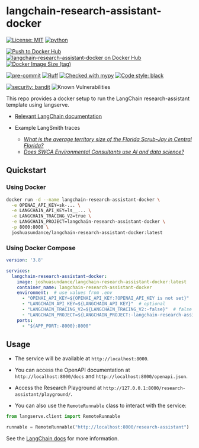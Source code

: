 # langchain-research-assistant-docker

[![License: MIT](https://img.shields.io/badge/License-MIT-yellow.svg)](https://opensource.org/licenses/MIT)
[![python](https://img.shields.io/badge/Python-3.11-3776AB.svg?style=flat&logo=python&logoColor=white)](https://www.python.org)

[![Push to Docker Hub](https://github.com/joshuasundance-swca/langchain-research-assistant-docker/actions/workflows/docker-hub.yml/badge.svg)](https://github.com/joshuasundance-swca/langchain-research-assistant-docker/actions/workflows/docker-hub.yml)
[![langchain-research-assistant-docker on Docker Hub](https://img.shields.io/docker/v/joshuasundance/langchain-research-assistant-docker?label=langchain-research-assistant-docker&logo=docker)](https://hub.docker.com/r/joshuasundance/langchain-research-assistant-docker)
[![Docker Image Size (tag)](https://img.shields.io/docker/image-size/joshuasundance/langchain-research-assistant-docker/latest)](https://hub.docker.com/r/joshuasundance/langchain-research-assistant-docker)

[![pre-commit](https://img.shields.io/badge/pre--commit-enabled-brightgreen?logo=pre-commit&logoColor=white)](https://github.com/pre-commit/pre-commit)
[![Ruff](https://img.shields.io/endpoint?url=https://raw.githubusercontent.com/charliermarsh/ruff/main/assets/badge/v1.json)](https://github.com/charliermarsh/ruff)
[![Checked with mypy](http://www.mypy-lang.org/static/mypy_badge.svg)](http://mypy-lang.org/)
[![Code style: black](https://img.shields.io/badge/code%20style-black-000000.svg)](https://github.com/psf/black)

[![security: bandit](https://img.shields.io/badge/security-bandit-yellow.svg)](https://github.com/PyCQA/bandit)
![Known Vulnerabilities](https://snyk.io/test/github/joshuasundance-swca/langchain-research-assistant-docker/badge.svg)

This repo provides a docker setup to run the LangChain research-assistant template using langserve.

- [Relevant LangChain documentation](https://python.langchain.com/docs/templates/research-assistant)


- Example LangSmith traces
  - [_What is the average territory size of the Florida Scrub-Jay in Central Florida?_](https://smith.langchain.com/public/cf52fc9f-5800-4279-b61b-e15221d3a5e3/r)
  - [_Does SWCA Environmental Consultants use AI and data science?_](https://smith.langchain.com/public/fcae93da-b87e-49a6-992c-d5034bcf82e8/r)


## Quickstart

### Using Docker
```bash
docker run -d --name langchain-research-assistant-docker \
  -e OPENAI_API_KEY=sk-... \
  -e LANGCHAIN_API_KEY=ls__... \
  -e LANGCHAIN_TRACING_V2=true \
  -e LANGCHAIN_PROJECT=langchain-research-assistant-docker \
  -p 8000:8000 \
  joshuasundance/langchain-research-assistant-docker:latest
```

### Using Docker Compose
```docker-compose.yml
version: '3.8'

services:
  langchain-research-assistant-docker:
    image: joshuasundance/langchain-research-assistant-docker:latest
    container_name: langchain-research-assistant-docker
    environment:  # use values from .env
      - "OPENAI_API_KEY=${OPENAI_API_KEY:?OPENAI_API_KEY is not set}"  # required
      - "LANGCHAIN_API_KEY=${LANGCHAIN_API_KEY}"  # optional
      - "LANGCHAIN_TRACING_V2=${LANGCHAIN_TRACING_V2:-false}"  # false by default
      - "LANGCHAIN_PROJECT=${LANGCHAIN_PROJECT:-langchain-research-assistant-docker}"
    ports:
      - "${APP_PORT:-8000}:8000"
```

## Usage

- The service will be available at `http://localhost:8000`.
- You can access the OpenAPI documentation at `http://localhost:8000/docs` and `http://localhost:8000/openapi.json`.
- Access the Research Playground at `http://127.0.0.1:8000/research-assistant/playground/`.

- You can also use the `RemoteRunnable` class to interact with the service:

```python
from langserve.client import RemoteRunnable

runnable = RemoteRunnable("http://localhost:8000/research-assistant")
```

See the [LangChain docs](https://python.langchain.com/docs/templates/research-assistant) for more information.
